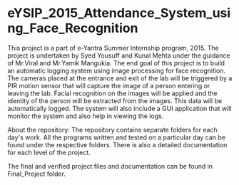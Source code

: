 # eYSIP_2015_Attendance_System_using_Face_Recognition

This project is a part of e-Yantra Summer Internship program, 2015. The project is undertaken by Syed Yousuff and Kunal Mehta 
under the guidance of Mr.Viral and Mr.Yamik Mangukia. The end goal of this project is to build an automatic logging system using image 
processing for face recognition. The cameras placed at the entrance and exit of the lab will be triggered by a PIR motion sensor 
that will capture the image of a person entering or leaving the lab. Facial recognition on the images will be applied and the 
identity of the person will be extracted from the images. This data will be automatically logged. The system will also
include a GUI application that will monitor the system and also help in viewing the logs.

About the repository: The repository contains separate folders for each day's work. All the programs written and tested on a 
particular day can be found under the respective folders. There is also a detailed documentation for each level of the project.


The final and verified project files and documentation can be found in Final_Project folder.
